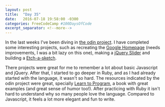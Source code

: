 ```yaml
---
layout: post
title:  "Day 35"
date:   2016-07-18 19:58:00 -0300
categories: FreeCodeCamp #100DaysOfCode
excerpt_separator: <!--more-->
---
```


In the last weeks I've been diving in [the odin project](http://theodinproject.com). I have completed some interesting projects, such as recreating the [Google Homepage](http://htmlpreview.github.io/?https://github.com/gionaufal/the_odin_project/blob/master/html-css/index.html) (needs improvements, I was a bit lazy on this one), making a [jQuery Slider](https://htmlpreview.github.io/?https://github.com/gionaufal/the_odin_project/blob/master/jquery-slider/index.html#) and building a [Etch-a-sketch](http://htmlpreview.github.io/?https://github.com/gionaufal/the_odin_project/blob/master/js-jquery/index.html).   
<!--more-->

There projects were great for me to remember a lot about basic Javascript and jQuery. After that, I started to go deeper in Ruby, and as I had already started with the language, it wasn't so hard. The resources indicated by the odin project were great, specially [Learn to Program](https://pine.fm/LearnToProgram), a book with great examples (and great sense of humor too!).
After practicing with Ruby it isn't hard to understand why so many people love the language. Compared to Javascript, it feels a lot more elegant and fun to write. 
